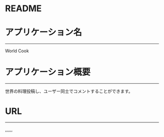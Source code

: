 # README

# アプリケーション名
----------------
World Cook
# アプリケーション概要
----------------
世界の料理投稿し、ユーザー同士でコメントすることができます。
# URL
----------------
,,,,,,

